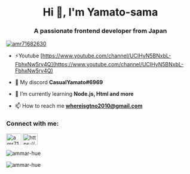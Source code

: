 <h1 align="center">Hi 👋, I'm Yamato-sama</h1>
<h3 align="center">A passionate frontend developer from Japan</h3>

<p align="left"> <a href="https://twitter.com/amr71682630" target="blank"><img src="https://img.shields.io/twitter/follow/amr71682630?logo=twitter&style=for-the-badge" alt="amr71682630" /></a> </p>

- ⚡Youtube [https://www.youtube.com/channel/UCIHyN5BNxbL-FbhxNw5rv4Q](https://www.youtube.com/channel/UCIHyN5BNxbL-FbhxNw5rv4Q)

- 🔧 My discord **CasualYamato#6969**

- 🌱 I’m currently learning **Node.js, Html and more**

- 📫 How to reach me **whereisgtno2010@gmail.com**

<h3 align="left">Connect with me:</h3>
<p align="left">
<a href="https://twitter.com/amr71682630" target="blank"><img align="center" src="https://raw.githubusercontent.com/rahuldkjain/github-profile-readme-generator/master/src/images/icons/Social/twitter.svg" alt="amr71682630" height="30" width="40" /></a>
<a href="https://discord.gg/https://discord.gg/f4QdxYkvUF" target="blank"><img align="center" src="https://raw.githubusercontent.com/rahuldkjain/github-profile-readme-generator/master/src/images/icons/Social/discord.svg" alt="https://discord.gg/f4QdxYkvUF" height="30" width="40" /></a>
</p>

<p><img align="center" src="https://github-readme-stats.vercel.app/api/top-langs?username=ammar-hue&show_icons=true&locale=en&layout=compact" alt="ammar-hue" /></p>

<p><img align="center" src="https://github-readme-streak-stats.herokuapp.com/?user=ammar-hue&" alt="ammar-hue" /></p>
